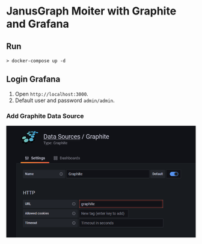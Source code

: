 # JanusGraph Moiter with Graphite and Grafana

## Run

```shell
> docker-compose up -d
```

## Login Grafana

1. Open `http://localhost:3000`.
2. Default user and password `admin/admin`.

### Add Graphite Data Source

![graphite url](graphite-data-source.PNG)
